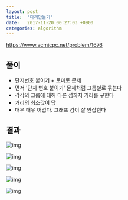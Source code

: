 ```yaml
---
layout: post
title:  "다리만들기"
date:   2017-11-20 00:27:03 +0900
categories: algorithm
---
```


<https://www.acmicpc.net/problem/1676>

## 풀이

* 단지번호 붙이기 + 토마토 문제
* 먼저 '단지 번호 붙이기' 문제처럼 그룹별로 묶는다
* 각각의 그룹에 대해 다른 섬까지 거리를 구한다
* 거리의 최소값이 답
* 매우 매우 어렵다. 그래프 감이 잘 안잡힌다


## 결과

![img](https://github.com/KoJunHee/kojunhee.github.io/raw/master/img/40.png)

![img](https://github.com/KoJunHee/kojunhee.github.io/raw/master/img/41.png)

![img](https://github.com/KoJunHee/kojunhee.github.io/raw/master/img/42.png)

![img](https://github.com/KoJunHee/kojunhee.github.io/raw/master/img/43.png)

![img](https://github.com/KoJunHee/kojunhee.github.io/raw/master/img/44.png)





	